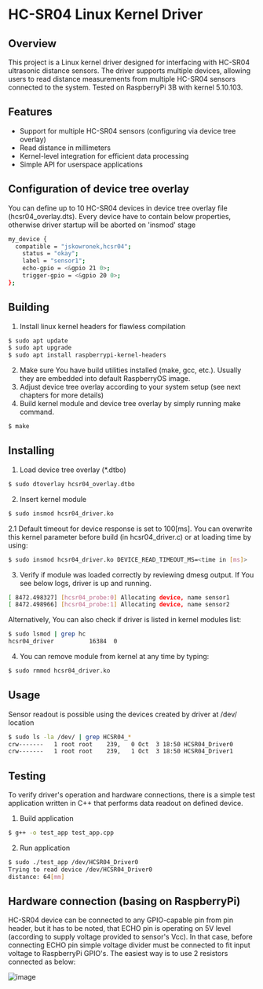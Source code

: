 # HC-SR04 Linux Kernel Driver

## Overview

This project is a Linux kernel driver designed for interfacing with HC-SR04 ultrasonic distance sensors. The driver supports multiple devices, allowing users to read distance measurements from multiple HC-SR04 sensors connected to the system.
Tested on RaspberryPi 3B with kernel 5.10.103.

## Features

- Support for multiple HC-SR04 sensors (configuring via device tree overlay)
- Read distance in millimeters
- Kernel-level integration for efficient data processing
- Simple API for userspace applications

## Configuration of device tree overlay
You can define up to 10 HC-SR04 devices in device tree overlay file (hcsr04_overlay.dts). Every device have to contain below properties, otherwise driver startup will be aborted on 'insmod' stage
```bash
my_device {
  compatible = "jskowronek,hcsr04";
	status = "okay";
	label = "sensor1";
	echo-gpio = <&gpio 21 0>;
	trigger-gpio = <&gpio 20 0>;
};
```
## Building
1. Install linux kernel headers for flawless compilation

```bash
$ sudo apt update
$ sudo apt upgrade
$ sudo apt install raspberrypi-kernel-headers
```

2. Make sure You have build utilities installed (make, gcc, etc.). Usually they are embedded into default RaspberryOS image.
3. Adjust device tree overlay according to your system setup (see next chapters for more details)
4. Build kernel module and device tree overlay by simply running make command.

```bash
$ make
```

## Installing
1. Load device tree overlay (*.dtbo)
```bash
$ sudo dtoverlay hcsr04_overlay.dtbo
```
2. Insert kernel module
```bash
$ sudo insmod hcsr04_driver.ko
```
2.1 Default timeout for device response is set to 100[ms]. You can overwrite this kernel parameter before build (in hcsr04_driver.c) or at loading time by using:
```bash
$ sudo insmod hcsr04_driver.ko DEVICE_READ_TIMEOUT_MS=<time in [ms]>
```
3. Verify if module was loaded correctly by reviewing dmesg output. If You see below logs, driver is up and running.
```bash
[ 8472.498327] [hcsr04_probe:0] Allocating device, name sensor1
[ 8472.498966] [hcsr04_probe:1] Allocating device, name sensor2
```
Alternatively, You can also check if driver is listed in kernel modules list:
```bash
$ sudo lsmod | grep hc
hcsr04_driver          16384  0
```
4. You can remove module from kernel at any time by typing:
```bash
$ sudo rmmod hcsr04_driver.ko
```
## Usage
Sensor readout is possible using the devices created by driver at /dev/ location
```bash
$ sudo ls -la /dev/ | grep HCSR04_*
crw-------   1 root root    239,   0 Oct  3 18:50 HCSR04_Driver0
crw-------   1 root root    239,   1 Oct  3 18:50 HCSR04_Driver1
```
## Testing
To verify driver's operation and hardware connections, there is a simple test application written in C++ that performs data readout on defined device.
1. Build application
```bash
$ g++ -o test_app test_app.cpp
```
2. Run application
```bash
$ sudo ./test_app /dev/HCSR04_Driver0
Trying to read device /dev/HCSR04_Driver0
distance: 64[mm]
```

## Hardware connection (basing on RaspberryPi)
HC-SR04 device can be connected to any GPIO-capable pin from pin header, but it has to be noted, that ECHO pin is operating on 5V level (according to supply voltage provided to sensor's Vcc).
In that case, before connecting ECHO pin simple voltage divider must be connected to fit input voltage to RaspberryPi GPIO's.
The easiest way is to use 2 resistors connected as below:

![image](https://github.com/user-attachments/assets/18fa0895-fd03-4a4e-8c79-0c318da8f182)

